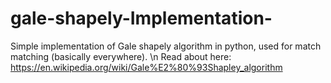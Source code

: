 # gale-shapely-Implementation-
Simple implementation of Gale shapely algorithm in python, used for match matching (basically everywhere). \n
Read about here: https://en.wikipedia.org/wiki/Gale%E2%80%93Shapley_algorithm
